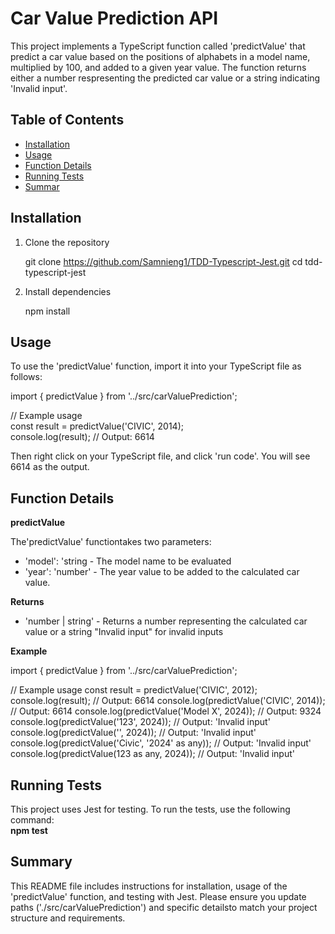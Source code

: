 # Car Value Prediction API

This project implements a TypeScript function called 'predictValue' that predict a car value based on the positions of alphabets in a model name, multiplied by 100, and added to a given year value.
The function returns either a number respresenting the predicted car value or a string indicating 'Invalid input'.

## Table of Contents
- [Installation](#installation)
- [Usage](#usage)
- [Function Details](#function-details)
- [Running Tests](#running-tests)
- [Summar](#summary)

## Installation
1. Clone the repository

   git clone https://github.com/Samnieng1/TDD-Typescript-Jest.git
   cd tdd-typescript-jest
   
2. Install dependencies

   npm install
   
## Usage

To use the 'predictValue' function, import it into your TypeScript file as follows:

  import { predictValue } from '../src/carValuePrediction';

  // Example usage  
  const result = predictValue('CIVIC', 2014);  
  console.log(result); // Output: 6614  

Then right click on your TypeScript file, and click 'run code'. You will see 6614 as the output.

## Function Details
**predictValue**

The'predictValue' functiontakes two parameters:
  - 'model': 'string - The model name to be evaluated
  - 'year': 'number' - The year value to be added to the calculated car value.

**Returns**
  - 'number | string' - Returns a number representing the calculated car value or a string "Invalid input" for invalid inputs

**Example**

  import { predictValue } from '../src/carValuePrediction';

  // Example usage
  const result = predictValue('CIVIC', 2012);
  console.log(result); // Output: 6614
  console.log(predictValue('CIVIC', 2014)); // Output: 6614
  console.log(predictValue('Model X', 2024)); // Output: 9324
  console.log(predictValue('123', 2024)); // Output: 'Invalid input'
  console.log(predictValue('', 2024)); // Output: 'Invalid input'
  console.log(predictValue('Civic', '2024' as any)); // Output: 'Invalid input'
  console.log(predictValue(123 as any, 2024)); // Output: 'Invalid input'

## Running Tests
This project uses Jest for testing. To run the tests, use the following command:  
**npm test**
## Summary

This README file includes instructions for installation, usage of the 'predictValue' function, and testing with Jest.
Please ensure you update paths ('./src/carValuePrediction') and specific detailsto match your project structure and requirements.

